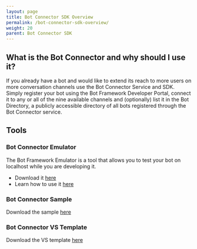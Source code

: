 ```yaml
---
layout: page
title: Bot Connector SDK Overview
permalink: /bot-connector-sdk-overview/
weight: 20
parent: Bot Connector SDK
---
```


## What is the Bot Connector and why should I use it?
If you already have a bot and would like to extend its reach to more users on more conversation channels use the Bot Connector Service and SDK. Simply register your bot using the Bot Framework Developer Portal, connect it to any or all of the nine available channels and (optionally) list it in the Bot Directory, a publicly accessible directory of all bots registered through the Bot Connector service.

## Tools

### Bot Connector Emulator
The Bot Framework Emulator is a tool that allows you to test your bot on localhost while you are developing it.
* Download it [here](http://download.botframework.com/botconnector/tools/emulator/)
* Learn how to use it [here](/botframework/bot-framework-emulator/)

### Bot Connector Sample
Download the sample [here](http://download.botframework.com/botconnector/samples/echobot/)

### Bot Connector VS Template
Download the VS template [here](http://download.botframework.com/botconnector/tools/vstemplate/)
